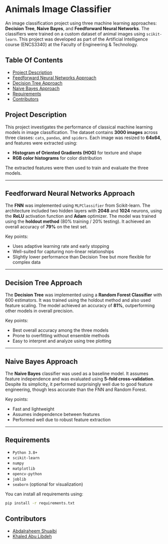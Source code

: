 # Animals Image Classifier

An image classification project using three machine learning approaches: **Decision Tree**, **Naive Bayes**, and **Feedforward Neural Networks**. The classifiers were trained on a custom dataset of animal images using `scikit-learn`. This project was developed as part of the Artificial Intelligence course (ENCS3340) at the Faculty of Engineering & Technology.

## Table Of Contents
- [Project Description](#project-description)
- [Feedforward Neural Networks Approach](#feedforward-neural-networks-approach)
- [Decision Tree Approach](#decision-tree-approach)
- [Naive Bayes Approach](#naive-bayes-approach)
- [Requirements](#requirements)
- [Contributors](#contributors)

## Project Description

This project investigates the performance of classical machine learning models in image classification. The dataset contains **3000 images** across three classes: `cats`, `pandas`, and `spiders`. Each image was resized to **64x64**, and features were extracted using:

- **Histogram of Oriented Gradients (HOG)** for texture and shape
- **RGB color histograms** for color distribution

The extracted features were then used to train and evaluate the three models.

---

## Feedforward Neural Networks Approach

The **FNN** was implemented using `MLPClassifier` from Scikit-learn. The architecture included two hidden layers with **2048** and **1024** neurons, using the **ReLU** activation function and **Adam** optimizer. The model was trained using the **holdout method** (80% training / 20% testing). It achieved an overall accuracy of **79%** on the test set.

Key points:
- Uses adaptive learning rate and early stopping
- Well-suited for capturing non-linear relationships
- Slightly lower performance than Decision Tree but more flexible for complex data

---

## Decision Tree Approach

The **Decision Tree** was implemented using a **Random Forest Classifier** with 600 estimators. It was trained using the holdout method and also used feature scaling. The model achieved an accuracy of **81%**, outperforming other models in overall precision.

Key points:
- Best overall accuracy among the three models
- Prone to overfitting without ensemble methods
- Easy to interpret and analyze using tree plotting

---

## Naive Bayes Approach

The **Naive Bayes** classifier was used as a baseline model. It assumes feature independence and was evaluated using **5-fold cross-validation**. Despite its simplicity, it performed surprisingly well due to good feature engineering, though less accurate than the FNN and Random Forest.

Key points:
- Fast and lightweight
- Assumes independence between features
- Performed well due to robust feature extraction

---

## Requirements

- `Python 3.8+`
- `scikit-learn`
- `numpy`
- `matplotlib`
- `opencv-python`
- `joblib`
- `seaborn` (optional for visualization)

You can install all requirements using:

```bash
pip install -r requirements.txt
```

## Contributors
- [Abdalraheem Shuaibi](https://github.com/AbdSh17)
- [Khaled Abu Libdeh](https://github.com/khaled-abulebdeh)
